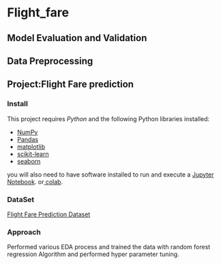 # Flight_fare
## Model Evaluation and Validation
## Data Preprocessing 
## Project:Flight Fare prediction

### Install

This project requires *Python* and the following Python libraries installed:

- [NumPy](http://www.numpy.org/)
- [Pandas](http://pandas.pydata.org/)
- [matplotlib](http://matplotlib.org/)
- [scikit-learn](http://scikit-learn.org/stable/)
- [seaborn](https://seaborn.pydata.org/)

you will also need to have software installed to run and execute a [Jupyter Notebook](http://jupyter.org/install.html). or[ colab](https://colab.research.google.com).


### DataSet

[Flight Fare Prediction Dataset](https://www.kaggle.com/nikhilmittal/flight-fare-prediction-mh) 


### Approach 

Performed various EDA process and trained the data with random forest regression Algorithm and performed hyper parameter tuning.
